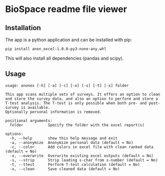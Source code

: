 # BioSpace readme file viewer

## Installation
The app is a python application and can be installed with pip:

```shell
pip install anon_excel-1.0.0-py3-none-any.whl
```
This will also install all dependencies (pandas and scipy).

## Usage

```
usage: anonex [-h] [-a] [-c] [-o] [-s] [-t] [-x] folder

This app scans multiple sets of surveys. It offers an option to clean and store the survey data, and also an option to perform and store a T-test analysis. The T-test is only possible when both pre- and post- survey is available.
Optionally personal information is removed.

positional arguments:
  folder           Specify the folder with the excel report(s)

options:
  -h, --help       show this help message and exit
  -a, --anonymize  Anonymize personal data (default = No)
  -c, --color      Add colors in excel file with clean ranked data (default = No)
  -o, --overwrite  Overwrite existing excel outputs (default = No)
  -s, --strip      Strip leading s-char from s-number (default = No)
  -t, --ttest      Perform T-test calculation (default = No)
  -x, --clean      Save cleaned data (default = No)
```

